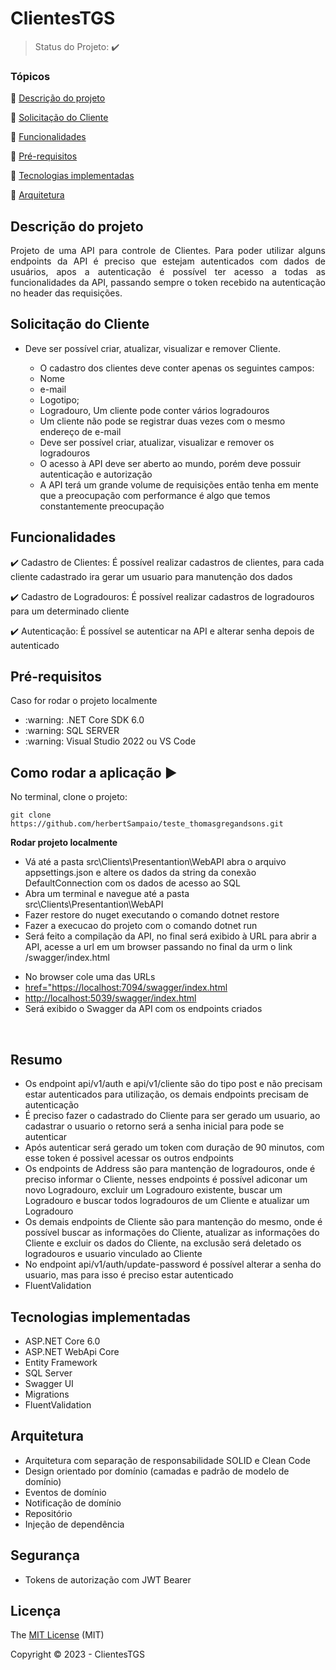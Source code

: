 <h1>ClientesTGS</h1> 

> Status do Projeto: :heavy_check_mark:

### Tópicos 

:small_blue_diamond: [Descrição do projeto](#descrição-do-projeto)

:small_blue_diamond: [Solicitação do Cliente](#solicitação-do-cliente)

:small_blue_diamond: [Funcionalidades](#funcionalidades)

:small_blue_diamond: [Pré-requisitos](#pré-requisitos)

:small_blue_diamond: [Tecnologias implementadas](#tecnologias-implementadas)

:small_blue_diamond: [Arquitetura](#arquitetura)

## Descrição do projeto 

<p align="justify">
  Projeto de uma API para controle de Clientes. Para poder utilizar alguns endpoints da API é preciso que estejam autenticados com dados de usuários, apos a autenticação é 
  possível ter acesso a todas as funcionalidades da API, passando sempre o token recebido na autenticação no header das requisições.
</p>

## Solicitação do Cliente

<ul>
  <li>Deve ser possível criar, atualizar, visualizar e remover Cliente.</span></li>
  <ul>
    <li><span>O cadastro dos clientes deve conter apenas os seguintes campos:</span></li>
    <li><span>Nome</span></li>
    <li><span>e-mail</span></li>
    <li><span>Logotipo;</span></li>
    <li><span>Logradouro, Um cliente pode conter vários logradouros</span></li>
    <li><span>Um cliente não pode se registrar duas vezes com o mesmo endereço de e-mail</span></li>
    <li><span>Deve ser possível criar, atualizar, visualizar e remover os logradouros</span></li>
	<li><span>O acesso à API deve ser aberto ao mundo, porém deve possuir autenticação e autorização</span></li>
	<li><span>A API terá um grande volume de requisições então tenha em mente que a preocupação com performance é algo que temos constantemente preocupação</span></li>
  </ul>
</ul>

## Funcionalidades

:heavy_check_mark: Cadastro de Clientes: É possível realizar cadastros de clientes, para cada cliente cadastrado ira gerar um usuario para manutenção dos dados

:heavy_check_mark: Cadastro de Logradouros: É possível realizar cadastros de logradouros para um determinado cliente

:heavy_check_mark: Autenticação: É possível se autenticar na API e alterar senha depois de autenticado

## Pré-requisitos

Caso for rodar o projeto localmente
<ul>
  <li>:warning: .NET Core SDK 6.0</li>
  <li>:warning: SQL SERVER</li>
  <li>:warning: Visual Studio 2022 ou VS Code</li>
  </ul>

## Como rodar a aplicação :arrow_forward:

No terminal, clone o projeto: 

```
git clone https://github.com/herbertSampaio/teste_thomasgregandsons.git
```

<b>Rodar projeto localmente</b>
<ul>
  <li>Vá até a pasta src\Clients\Presentantion\WebAPI abra o arquivo appsettings.json e altere os dados da string da conexão DefaultConnection com os dados de acesso ao SQL</li>
  <li>Abra um terminal e navegue até a pasta src\Clients\Presentantion\WebAPI</li>
  <li>Fazer restore do nuget executando o comando dotnet restore</li>
  <li>Fazer a execucao do projeto com o comando dotnet run</li>
  <li>Será feito a compilação da API, no final será exibido à URL para abrir a API, acesse a url em um browser passando no final da urm o link /swagger/index.html</li>
</ul>
<ul>
  <li>No browser cole uma das URLs</li>
  <li><a href="https://localhost:7094/swagger/index.html" target="_blank">href="https://localhost:7094/swagger/index.html</a></li>
  <li><a href="http://localhost:5093/swagger/index.html" target="_blank">http://localhost:5039/swagger/index.html</a></li>
  <li>Será exibido o Swagger da API com os endpoints criados</li>
</ul>

<br>

## Resumo
<ul>
<li>Os endpoint api/v1/auth e api/v1/cliente são do tipo post e não precisam estar autenticados para utilização, os demais endpoints precisam de autenticação</li>
<li>É preciso fazer o cadastrado do Cliente para ser gerado um usuario, ao cadastrar o usuario o retorno será a senha inicial para pode se autenticar</li>
<li>Após autenticar será gerado um token com duração de 90 minutos, com esse token é possivel acessar os outros endpoints</li>
<li>Os endpoints de Address são para mantenção de logradouros, onde é preciso informar o Cliente, nesses endpoints é possível adiconar um novo Logradouro,
	excluir um Logradouro existente, buscar um Logradouro e buscar todos logradouros de um Cliente e atualizar um Logradouro</li>
<li>Os demais endpoints de Cliente são para mantenção do mesmo, onde é possível buscar as informações do Cliente, atualizar as informações do Cliente e excluir
	os dados do Cliente, na exclusão será deletado os logradouros e usuario vinculado ao Cliente</li>
<li>No endpoint api/v1/auth/update-password é possível alterar a senha do usuario, mas para isso é preciso estar autenticado</li>
<li>FluentValidation</li>
</ul>

## Tecnologias implementadas
<ul>
<li>ASP.NET Core 6.0</li>
<li>ASP.NET WebApi Core</li>
<li>Entity Framework</li>
<li>SQL Server</li>
<li>Swagger UI</li>
<li>Migrations</li>
<li>FluentValidation</li>
</ul>

## Arquitetura
<ul>
  <li>Arquitetura com separação de responsabilidade SOLID e Clean Code</li>
  <li>Design orientado por domínio (camadas e padrão de modelo de domínio)</li>
  <li>Eventos de domínio</li>
  <li>Notificação de domínio</li>
  <li>Repositório</li>
  <li>Injeção de dependência</li>
</ul>

## Segurança
<ul>
  <li>Tokens de autorização com JWT Bearer</li>
</ul>

## Licença 

The [MIT License]() (MIT)

Copyright :copyright: 2023 - ClientesTGS
